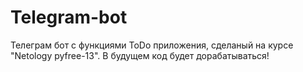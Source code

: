 # Telegram-bot

Телеграм бот с функциями ToDo приложения, сделаный на курсе "Netology pyfree-13".
В будущем код будет дорабатываться!
